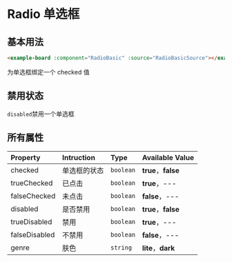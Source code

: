 # Radio 单选框

## 基本用法

```html
<example-board :component="RadioBasic" :source="RadioBasicSource"></example-board>
```

为单选框绑定一个 checked 值
<example-board :component="RadioBasic" :source="RadioBasicSource"></example-board>

## 禁用状态

`disabled`禁用一个单选框
<example-board :component="RadioDisabled" :source="RadioDisabledSource"></example-board>

## 所有属性

| Property      | Intruction   | Type      | Available Value     |
| :------------ | :----------- | :-------- | :------------------ |
| checked       | 单选框的状态 | `boolean` | **true**，**false** |
| trueChecked   | 已点击       | `boolean` | **true**，---       |
| falseChecked  | 未点击       | `boolean` | **false**，---      |
| disabled      | 是否禁用     | `boolean` | **true**，**false** |
| trueDisabled  | 禁用         | `boolean` | **true**，---       |
| falseDisabled | 不禁用       | `boolean` | **false**，---      |
| genre         | 肤色         | `string`  | **lite**，**dark**  |

<script>

import RadioBasic from 'docs/examples/form/radio/radioBasic';
import RadioBasicSource from 'docs/examples/form/radio/RadioBasic.txt';
import RadioDisabled from 'docs/examples/form/radio/radioDisabled';
import RadioDisabledSource from 'docs/examples/form/radio/RadioDisabled.txt';
export default {
  data() {
    return {
      RadioBasic,
      RadioBasicSource,
      RadioDisabled,
      RadioDisabledSource,
    }
  }
}
</script>
